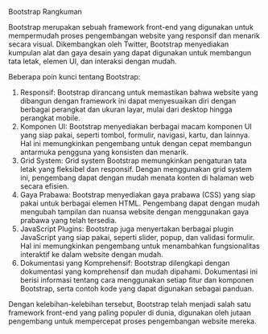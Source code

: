 Bootstrap Rangkuman

Bootstrap merupakan sebuah framework front-end yang digunakan untuk mempermudah proses pengembangan website yang responsif dan menarik secara visual. Dikembangkan oleh Twitter, Bootstrap menyediakan kumpulan alat dan gaya desain yang dapat digunakan untuk membangun tata letak, elemen UI, dan interaksi dengan mudah.

Beberapa poin kunci tentang Bootstrap:
1. Responsif: Bootstrap dirancang untuk memastikan bahwa website yang dibangun dengan framework ini dapat menyesuaikan diri dengan berbagai perangkat dan ukuran layar, mulai dari desktop hingga perangkat mobile.
2. Komponen UI: Bootstrap menyediakan berbagai macam komponen UI yang siap pakai, seperti tombol, formulir, navigasi, kartu, dan lainnya. Hal ini memungkinkan pengembang untuk dengan cepat membangun antarmuka pengguna yang konsisten dan menarik.
3. Grid System: Grid system Bootstrap memungkinkan pengaturan tata letak yang fleksibel dan responsif. Dengan menggunakan grid system ini, pengembang dapat dengan mudah menata konten di halaman web secara efisien.
4. Gaya Prabawa: Bootstrap menyediakan gaya prabawa (CSS) yang siap pakai untuk berbagai elemen HTML. Pengembang dapat dengan mudah mengubah tampilan dan nuansa website dengan menggunakan gaya prabawa yang telah tersedia.
5. JavaScript Plugins: Bootstrap juga menyertakan berbagai plugin JavaScript yang siap pakai, seperti slider, popup, dan validasi formulir. Hal ini memungkinkan pengembang untuk menambahkan fungsionalitas interaktif ke dalam website dengan mudah.
6. Dokumentasi yang Komprehensif: Bootstrap dilengkapi dengan dokumentasi yang komprehensif dan mudah dipahami. Dokumentasi ini berisi informasi tentang cara menggunakan setiap fitur dan komponen Bootstrap, serta contoh kode yang dapat digunakan sebagai panduan.

Dengan kelebihan-kelebihan tersebut, Bootstrap telah menjadi salah satu framework front-end yang paling populer di dunia, digunakan oleh jutaan pengembang untuk mempercepat proses pengembangan website mereka.
